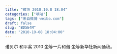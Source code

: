 ```yaml
---
title: "微博 2010.10.8 18:04"
categories: ["嘀咕"]
tags: ["来自微博 weibo.com"]
draft: false
slug: "BDSE4M"
date: "2010-10-08 18:04:00"
---
```


<p>诺贝尔 和平奖 2010  坐等一片和谐 坐等新华社新闻通稿。 ​​​​</p>
